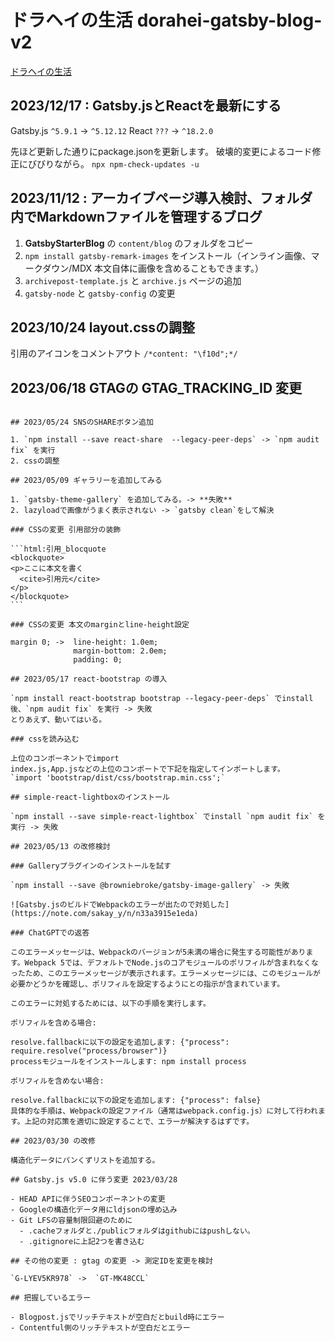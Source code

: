 # ドラヘイの生活 dorahei-gatsby-blog-v2

[ドラヘイの生活](https://dorahei.com)

## 2023/12/17 : Gatsby.jsとReactを最新にする

Gatsby.js `^5.9.1` -> `^5.12.12`
React `???` -> `^18.2.0`

先ほど更新した通りにpackage.jsonを更新します。 破壊的変更によるコード修正にびびりながら。
` npx npm-check-updates -u `

## 2023/11/12 : アーカイブページ導入検討、フォルダ内でMarkdownファイルを管理するブログ

1. **GatsbyStarterBlog** の `content/blog` のフォルダをコピー
2. `npm install gatsby-remark-images` をインストール（インライン画像、マークダウン/MDX 本文自体に画像を含めることもできます。）
3. `archivepost-template.js` と `archive.js` ページの追加
4. `gatsby-node` と `gatsby-config` の変更

## 2023/10/24 layout.cssの調整

引用のアイコンをコメントアウト ` /*content: "\f10d";*/ `

## 2023/06/18 GTAGの GTAG_TRACKING_ID 変更

~~~ Secret ~~~

## 2023/05/24 SNSのSHAREボタン追加

1. `npm install --save react-share  --legacy-peer-deps` -> `npm audit fix` を実行
2. cssの調整

## 2023/05/09 ギャラリーを追加してみる

1. `gatsby-theme-gallery` を追加してみる。-> **失敗**
2. lazyloadで画像がうまく表示されない -> `gatsby clean`をして解決

### CSSの変更 引用部分の装飾

```html:引用_blocquote
<blockquote>
<p>ここに本文を書く
  <cite>引用元</cite>
</p>
</blockquote>
```

### CSSの変更 本文のmarginとline-height設定

margin 0; ->  line-height: 1.0em;
              margin-bottom: 2.0em;
              padding: 0;

## 2023/05/17 react-bootstrap の導入

`npm install react-bootstrap bootstrap --legacy-peer-deps` でinstall後、`npm audit fix` を実行 -> 失敗
とりあえず、動いてはいる。

### cssを読み込む

上位のコンポーネントでimport
index.js,App.jsなどの上位のコンポートで下記を指定してインポートします。
`import 'bootstrap/dist/css/bootstrap.min.css';`

## simple-react-lightboxのインストール

`npm install --save simple-react-lightbox` でinstall `npm audit fix` を実行 -> 失敗

## 2023/05/13 の改修検討

### Galleryプラグインのインストールを試す

`npm install --save @browniebroke/gatsby-image-gallery` -> 失敗

![Gatsby.jsのビルドでWebpackのエラーが出たので対処した](https://note.com/sakay_y/n/n33a3915e1eda)

### ChatGPTでの返答

このエラーメッセージは、Webpackのバージョンが5未満の場合に発生する可能性があります。Webpack 5では、デフォルトでNode.jsのコアモジュールのポリフィルが含まれなくなったため、このエラーメッセージが表示されます。エラーメッセージには、このモジュールが必要かどうかを確認し、ポリフィルを設定するようにとの指示が含まれています。

このエラーに対処するためには、以下の手順を実行します。

ポリフィルを含める場合:

resolve.fallbackに以下の設定を追加します: {"process": require.resolve("process/browser")}
processモジュールをインストールします: npm install process

ポリフィルを含めない場合:

resolve.fallbackに以下の設定を追加します: {"process": false}
具体的な手順は、Webpackの設定ファイル（通常はwebpack.config.js）に対して行われます。上記の対応策を適切に設定することで、エラーが解決するはずです。

## 2023/03/30 の改修

構造化データにパンくずリストを追加する。

## Gatsby.js v5.0 に伴う変更 2023/03/28

- HEAD APIに伴うSEOコンポーネントの変更
- Googleの構造化データ用にldjsonの埋め込み
- Git LFSの容量制限回避のために
  - .cacheフォルダと./publicフォルダはgithubにはpushしない。
  - .gitignoreに上記2つを書き込む

## その他の変更 : gtag の変更 -> 測定IDを変更を検討

`G-LYEV5KR978` ->  `GT-MK48CCL`

## 把握しているエラー

- Blogpost.jsでリッチテキストが空白だとbuild時にエラー
- Contentful側のリッチテキストが空白だとエラー
